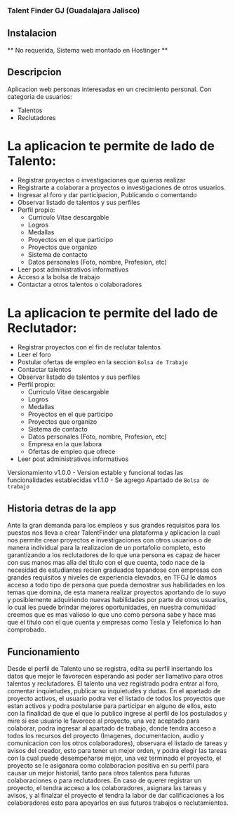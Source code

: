 ### Talent Finder GJ (Guadalajara Jalisco)

## Instalacion

** No requerida, Sistema web montado en Hostinger **

## Descripcion

Aplicacion web personas interesadas en un crecimiento personal.
Con categoria de usuarios:
* Talentos
* Reclutadores

# La aplicacion te permite de lado de Talento: 
* Registrar proyectos o investigaciones que quieras realizar
* Registrarte a colaborar a proyectos o investigaciones de otros usuarios.
* Ingresar al foro y dar participacion, Publicando o comentando
* Observar listado de talentos y sus perfiles
* Perfil propio:
    * Curriculo Vitae descargable
    * Logros
    * Medallas
    * Proyectos en el que participo
    * Proyectos que organizo
    * Sistema de contacto
    * Datos personales (Foto, nombre, Profesion, etc)
* Leer post administrativos informativos
* Acceso a la bolsa de trabajo
* Contactar a otros talentos o colaboradores

# La aplicacion te permite del lado de Reclutador:
* Registrar proyectos con el fin de reclutar talentos
* Leer el foro
* Postular ofertas de empleo en la seccion `Bolsa de Trabajo`
* Contactar talentos
* Observar listado de talentos y sus perfiles
* Perfil propio:
    * Curriculo Vitae descargable
    * Logros
    * Medallas
    * Proyectos en el que participo
    * Proyectos que organizo
    * Sistema de contacto
    * Datos personales (Foto, nombre, Profesion, etc)
    * Empresa en la que labora
    * Ofertas de empleo que ofrece
* Leer post administrativos informativos


Versionamiento 
v1.0.0 - Version estable y funcional todas las funcionalidades establecidas
v1.1.0 - Se agrego Apartado de `Bolsa de trabajo`

## Historia detras de la app

Ante la gran demanda para los empleos y sus grandes requisitos para los puestos nos lleva a crear TalentFinder una plataforma y aplicacion la cual nos permite crear proyectos e investigaciones con otros usuarios o de manera individual para la realizacion de un portafolio completo, esto garantizando a los reclutadores de lo que una persona es capaz de hacer con sus manos mas alla del titulo con el que cuenta, todo nace de la necesidad de estudiantes recien graduados topandose con empresas con grandes requisitos y niveles de experiencia elevados, en TFGJ le damos acceso a todo tipo de persona que pueda demostrar sus habilidades en los temas que domina, de esta manera realizar proyectos aportando de lo suyo y posiblemente adquiriendo nuevas habilidades por parte de otros usuarios, lo cual les puede brindar mejores oportunidades, en nuestra comunidad creemos que es mas valioso lo que uno como persona sabe y hace mas que el titulo con el que cuenta y empresas como Tesla y Telefonica lo han comprobado.

## Funcionamiento

Desde el perfil de Talento uno se registra, edita su perfil insertando los datos que mejor le favorecen esperando asi poder ser llamativo para otros talentos y reclutadores.
El talento una vez registrado podra entrar al foro, comentar inquietudes, publicar su inquietudes y dudas.
En el apartado de proyecto activos, el usuario podra ver el listado de todos los proyectos que estan activos y podra postularse para participar en alguno de ellos, esto con la finalidad de que el que lo publico ingrese al perfil de los postulados y mire si ese usuario le favorece al proyecto, una vez aceptado para colaborar, podra ingresar al apartado de trabajo, donde tendra acceso a todos los recursos del proyecto (Imagenes, documentacion, audio y comunicacion con los otros colaboradores), observara el listado de tareas y avisos del creador, esto para tener un mejor orden, y podra elegir las tareas con la cual puede desempeñarse mejor, una vez terminado el proyecto, el proyecto se le asiganara como colaboracion positiva en su perfil para causar un mejor historial, tanto para otros talentos para futuras colaboraciones o para reclutadores.
En caso de querer registrar un proyecto, el tendra acceso a los colaboradores, asignara las tareas y avisos, y al finalzar el proyecto el tendra la labor de dar calificaciones a los colaboradores esto para apoyarlos en sus futuros trabajos o reclutamientos.
